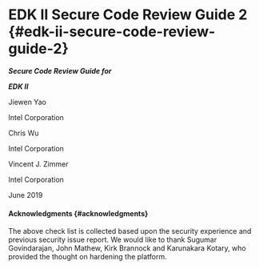 # EDK II Secure Code Review Guide 2 {#edk-ii-secure-code-review-guide-2}

**_Secure Code Review Guide for_**

**_EDK II_**

Jiewen Yao

Intel Corporation

Chris Wu

Intel Corporation

Vincent J. Zimmer

Intel Corporation

June 2019

#### Acknowledgments {#acknowledgments}

The above check list is collected based upon the security experience and previous security issue report. We would like to thank Sugumar Govindarajan, John Mathew, Kirk Brannock and Karunakara Kotary, who provided the thought on hardening the platform.
